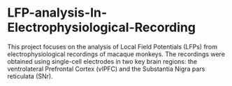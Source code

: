 # LFP-analysis-In-Electrophysiological-Recording
This project focuses on the analysis of Local Field Potentials (LFPs) from electrophysiological recordings of macaque monkeys. The recordings were obtained using single-cell electrodes in two key brain regions: the ventrolateral Prefrontal Cortex (vlPFC) and the Substantia Nigra pars reticulata (SNr). 
